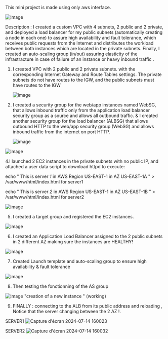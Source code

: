 This mini project is made using only aws interface.

![image](https://github.com/user-attachments/assets/088453a3-cc15-44bd-a199-352f02d3b331)


Description : I created a custom VPC with 4 subnets, 2 public and 2 private, and deployed a load balancer for my public subnets (automatically creating a node in each one) to assure high availability and fault tolerance, which receives public requests from the Internet and distributes the workload between both instances which are located in the private subnets. Finally, I created an auto-scaling group (in/out) assuring elasticity of the infrastracture in case of failure of an instance or heavy inbound traffic .


1.	I created VPC with 2 public and 2 private subnets. with the corresponding Internet Gateway and Route Tables settings. The private subnets do not have routes to the IGW, and the public subnets must have routes to the IGW

	![image](https://github.com/user-attachments/assets/462b954e-5e08-43c4-a83a-af9f13732984)

3.	I created a security group for the web/app instances named WebSG, that allows inbound traffic only from the application load balancer security group as a source and allows all outbound traffic. & I created another security group for the load balancer (ALBSG) that allows outbound HTTP to the web/app security group (WebSG) and allows inbound traffic from the internet on port HTTP.

	![image](https://github.com/user-attachments/assets/79b1a2b9-4f37-4785-9446-fada5af6f209)

![image](https://github.com/user-attachments/assets/3222d24d-494e-4cfe-9f27-63c4cd03aecb)

4.I launched 2 EC2 instances in the private subnets with no public IP, and attached a user data script to download httpd to execute:

echo " This is server *1* in AWS Region US-EAST-1 in AZ US-EAST-1A " > /var/www/html/index.html for server1

echo " This is server *2* in AWS Region US-EAST-1 in AZ US-EAST-1B " > /var/www/html/index.html for server2

![image](https://github.com/user-attachments/assets/904dbed9-bfc8-4b68-9647-17939668a7ac)


5. I created a target group and registered the EC2 instances.

![image](https://github.com/user-attachments/assets/6b799677-d593-47e9-88a1-246d2392b7fb)


6. I created an Application Load Balancer assigned to the 2 public subnets in 2 different AZ making sure the instances are HEALTHY!


![image](https://github.com/user-attachments/assets/27bae72a-e6f3-4903-b54f-cc2d603f18fb)


7. Created Launch template and auto-scaling group to ensure high availability & fault tolerance 


![image](https://github.com/user-attachments/assets/77684eb4-e0c4-4284-bb51-d27e303e00a5)


8. Then testing the fonctionning of the AS group 

![image](https://github.com/user-attachments/assets/e90cbf23-168e-4866-a1a6-b5087b8873ed)
"creation of a new instance " (working)

9. FINALLY : connecting to the ALB from its public address and reloading , Notice that the server changing between the 2 AZ !. 

SERVER1
![Capture d'écran 2024-07-14 160023](https://github.com/user-attachments/assets/09cbc628-e1bb-4766-8ba5-23bdaa78907a)

SERVER2
![Capture d'écran 2024-07-14 160032](https://github.com/user-attachments/assets/2320fd9e-1c76-46b3-a313-211efee6b208)












